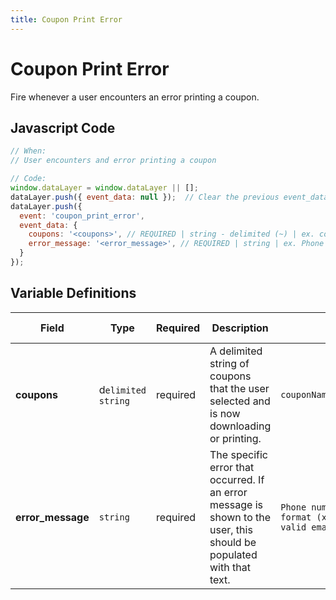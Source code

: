 ```yaml
---
title: Coupon Print Error
---
```


# Coupon Print Error

Fire whenever a user encounters an error printing a coupon. 

## Javascript Code
```js
// When:
// User encounters and error printing a coupon

// Code:
window.dataLayer = window.dataLayer || [];
dataLayer.push({ event_data: null });  // Clear the previous event_data object.
dataLayer.push({
  event: 'coupon_print_error',
  event_data: {
    coupons: '<coupons>', // REQUIRED | string - delimited (~) | ex. couponName1~couponName2~couponName3
    error_message: '<error_message>', // REQUIRED | string | ex. Phone number should follow the format (xxx) xxx-xxxx, Must be a valid email address	
  }
});
```

## Variable Definitions

|Field|Type|Required|Description|Example|Maximum Length|
| --- | --- | --- | --- | --- | --- |
|**coupons**|d`elimited string`|required|A delimited string of coupons that the user selected and is now downloading or printing.|`couponName1~couponName2~couponName3`|`100`|
|**error_message**|`string`|required|The specific error that occurred. If an error message is shown to the user, this should be populated with that text.|`Phone number should follow the format (xxx) xxx-xxxx, Must be a valid email address`|`100`|

